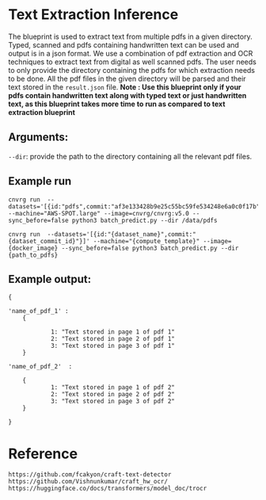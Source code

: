 # Text Extraction Inference

The blueprint is used to extract text from multiple pdfs in a given directory. Typed, scanned and pdfs containing handwritten text can be used and output is in a json format. We use a combination of pdf extraction and OCR techniques to extract text from digital as well scanned pdfs. The user needs to only provide the directory containing the pdfs for which extraction needs to be done. All the pdf files in the given directory will be parsed and their text stored in the `result.json` file. **Note : Use this blueprint only if your pdfs contain handwritten text along with typed text or just handwritten text, as this blueprint takes more time to run as compared to text extraction blueprint** 

## Arguments:

`--dir`: provide the path to the directory containing all the relevant pdf files.

## Example run

```
cnvrg run  --datasets='[{id:"pdfs",commit:"af3e133428b9e25c55bc59fe534248e6a0c0f17b"}]' --machine="AWS-SPOT.large" --image=cnvrg/cnvrg:v5.0 --sync_before=false python3 batch_predict.py --dir /data/pdfs
```

```
cnvrg run  --datasets='[{id:"{dataset_name}",commit:"{dataset_commit_id}"}]' --machine="{compute_template}" --image={docker_image} --sync_before=false python3 batch_predict.py --dir {path_to_pdfs}
```
## Example output:

```
{

'name_of_pdf_1' :
    {
    
            1: "Text stored in page 1 of pdf 1"
            2: "Text stored in page 2 of pdf 1"
            3: "Text stored in page 3 of pdf 1"
    }

'name_of_pdf_2'  :

    {
            1: "Text stored in page 1 of pdf 2"
            2: "Text stored in page 2 of pdf 2"
            3: "Text stored in page 3 of pdf 2"
    }

}
```
# Reference
```
https://github.com/fcakyon/craft-text-detector
https://github.com/Vishnunkumar/craft_hw_ocr/
https://huggingface.co/docs/transformers/model_doc/trocr
```